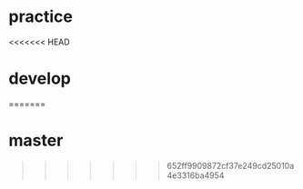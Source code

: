 # practice
<<<<<<< HEAD
# develop
=======
# master
>>>>>>> 652ff9909872cf37e249cd25010a4e3316ba4954
